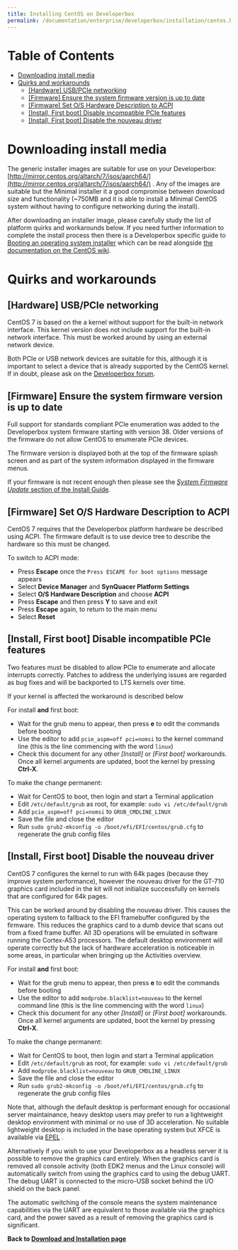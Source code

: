```yaml
---
title: Installing CentOS on Developerbox
permalink: /documentation/enterprise/developerbox/installation/centos.html
---
```

# Table of Contents

   * [Downloading install media](#downloading-install-media)
   * [Quirks and workarounds](#quirks-and-workarounds)
      * [[Hardware] USB/PCIe networking](#hardware-usbpcie-networking)
      * [[Firmware] Ensure the system firmware version is up to date](#firmware-ensure-the-system-firmware-version-is-up-to-date)
      * [[Firmware] Set O/S Hardware Description to ACPI](#firmware-set-os-hardware-description-to-acpi)
      * [[Install, First boot] Disable incompatible PCIe features](#install-first-boot-disable-incompatible-pcie-features)
      * [[Install, First boot] Disable the nouveau driver](#install-first-boot-disable-the-nouveau-driver)

<!-- Created by [gh-md-toc](https://github.com/ekalinin/github-markdown-toc) -->

# Downloading install media

The generic installer images are suitable for use on your Developerbox:
[http://mirror.centos.org/altarch/7/isos/aarch64/](http://mirror.centos.org/altarch/7/isos/aarch64/) .
Any of the images are
suitable but the Minimal installer it a good compromise between download
size and functionality (~750MB and it is able to install a Minimal
CentOS system without having to configure networking during the
install).

After downloading an installer image, please carefully study the list of
platform quirks and workarounds below. If you need further information
to complete the install process then there is a Developerbox specific
guide to [Booting an operating system installer](./) which can be read
alongside [the documentation on the CentOS
wiki](https://wiki.centos.org/Documentation).

# Quirks and workarounds

## [Hardware] USB/PCIe networking

CentOS 7 is based on the a kernel without support for
the built-in network interface. This kernel version does not include
support for the built-in
network interface. This must be worked around by using an external network
device.

Both PCIe or USB network devices are suitable for this, although it is
important to select a device that is already supported by the CentOS
kernel. If in doubt, please ask on the [Developerbox
forum](https://discuss.96boards.org/c/products/developerbox).

## [Firmware] Ensure the system firmware version is up to date

Full support for standards compliant PCIe enumeration was added to the
Developerbox system firmware starting with version 38. Older versions of the
firmware do not allow CentOS to enumerate PCIe devices.

The firmware version is displayed both at the top of the firmware splash screen
and as part of the system information displayed in the firmware menus.

If your firmware is not recent enough then please see the [*System Firmware Update*
section of the Install Guide](README.md#system-firmware-update).

## [Firmware] Set O/S Hardware Description to ACPI

CentOS 7 requires that the Developerbox platform hardware be
described using ACPI. The firmware default is to use device
tree to describe the hardware so this must be changed.

To switch to ACPI mode:

 * Press **Escape** once the `Press ESCAPE for boot options` message
   appears
 * Select **Device Manager** and **SynQuacer Platform Settings**
 * Select **O/S Hardware Description** and choose **ACPI**
 * Press **Escape** and then press **Y** to save and exit
 * Press **Escape** again, to return to the main menu
 * Select **Reset**

## [Install, First boot] Disable incompatible PCIe features

Two features must be disabled to allow PCIe to enumerate and allocate
interrupts correctly. Patches to address the underlying issues are
regarded as bug fixes and will be backported to LTS kernels over time.

If your kernel is affected the workaround is described below

For install **and** first boot:

 * Wait for the grub menu to appear, then press **e** to edit the
   commands before booting
 * Use the editor to add `pcie_aspm=off pci=nomsi` to the kernel command line (this
   is the line commencing with the word `linux`)
 * Check this document for any other *[Install]* or *[First boot]*
   workarounds. Once all kernel arguments are updated, boot the kernel
   by pressing **Ctrl-X**.

To make the change permanent:

 * Wait for CentOS to boot, then login and start a Terminal application
 * Edit `/etc/default/grub` as root, for example: `sudo vi /etc/default/grub`
 * Add `pcie_aspm=off pci=nomsi` to `GRUB_CMDLINE_LINUX`
 * Save the file and close the editor
 * Run `sudo grub2-mkconfig -o /boot/efi/EFI/centos/grub.cfg` to
   regenerate the grub config files

## [Install, First boot] Disable the nouveau driver

CentOS 7 configures the kernel to run with 64k pages (because they
improve system performance), however the nouveau driver for the GT-710
graphics card included in the kit will not initialize successfully
on kernels that are configured for 64k pages.

This can be worked around by disabling the nouveau driver. This causes
the operating system to fallback to the EFI framebuffer configured by
the firmware. This reduces the graphics card to a dumb device that scans
out from a fixed frame buffer. All 3D operations will be emulated in
software running the Cortex-A53 processors. The default desktop environment
will operate correctly but the lack of hardware acceleration is noticeable
in some areas, in particular when bringing up the Activities overview.

For install **and** first boot:

 * Wait for the grub menu to appear, then press **e** to edit the
   commands before booting
 * Use the editor to add `modprobe.blacklist=nouveau` to the kernel command line (this
   is the line commencing with the word `linux`)
 * Check this document for any other *[Install]* or *[First boot]*
   workarounds. Once all kernel arguments are updated, boot the kernel
   by pressing **Ctrl-X**.

To make the change permanent:

 * Wait for CentOS to boot, then login and start a Terminal application
 * Edit `/etc/default/grub` as root, for example: `sudo vi /etc/default/grub`
 * Add `modprobe.blacklist=nouveau` to `GRUB_CMDLINE_LINUX`
 * Save the file and close the editor
 * Run `sudo grub2-mkconfig -o /boot/efi/EFI/centos/grub.cfg` to
   regenerate the grub config files

Note that, although the default desktop is performant enough for occasional
server maintainance, heavy desktop users may prefer to run a lightweight desktop
environment with minimal or no use of 3D acceleration.
No suitable lightweight desktop is included in
the base operating system but XFCE is available via
[EPEL](https://fedoraproject.org/wiki/EPEL) .

Alternatively if you wish to use your Developerbox as a headless server it is
possible to remove the graphics card entirely. When the
graphics card is removed all console activity (both EDK2 menus and the
Linux console) will automatically switch from using the graphics card to
using the debug UART. The debug UART is connected to the micro-USB
socket behind the I/O shield on the back panel.

The automatic switching of the console means the system maintenance
capabilities via the UART are equivalent to those available via
the graphics card, and the power saved as a result of removing the
graphics card is significant.

**Back to [Download and Installation page](../installation/)**
